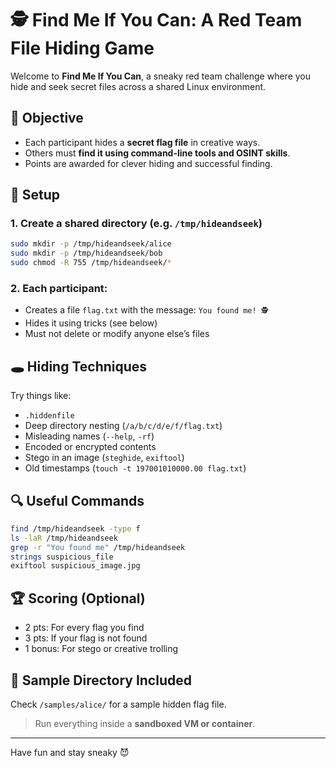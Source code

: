 # 🕵️ Find Me If You Can: A Red Team File Hiding Game

Welcome to **Find Me If You Can**, a sneaky red team challenge where you hide and seek secret files across a shared Linux environment.

## 🎯 Objective

- Each participant hides a **secret flag file** in creative ways.
- Others must **find it using command-line tools and OSINT skills**.
- Points are awarded for clever hiding and successful finding.

## 🧱 Setup

### 1. Create a shared directory (e.g. `/tmp/hideandseek`)
```bash
sudo mkdir -p /tmp/hideandseek/alice
sudo mkdir -p /tmp/hideandseek/bob
sudo chmod -R 755 /tmp/hideandseek/*
```

### 2. Each participant:
- Creates a file `flag.txt` with the message: `You found me! 🕵️`
- Hides it using tricks (see below)
- Must not delete or modify anyone else’s files

## 🕳️ Hiding Techniques

Try things like:
- `.hiddenfile`
- Deep directory nesting (`/a/b/c/d/e/f/flag.txt`)
- Misleading names (`--help`, `-rf`)
- Encoded or encrypted contents
- Stego in an image (`steghide`, `exiftool`)
- Old timestamps (`touch -t 197001010000.00 flag.txt`)

## 🔍 Useful Commands

```bash
find /tmp/hideandseek -type f
ls -laR /tmp/hideandseek
grep -r "You found me" /tmp/hideandseek
strings suspicious_file
exiftool suspicious_image.jpg
```

## 🏆 Scoring (Optional)

- 2 pts: For every flag you find
- 3 pts: If your flag is not found
- 1 bonus: For stego or creative trolling

## 📁 Sample Directory Included

Check `/samples/alice/` for a sample hidden flag file.

> Run everything inside a **sandboxed VM or container**.

---
Have fun and stay sneaky 😈
